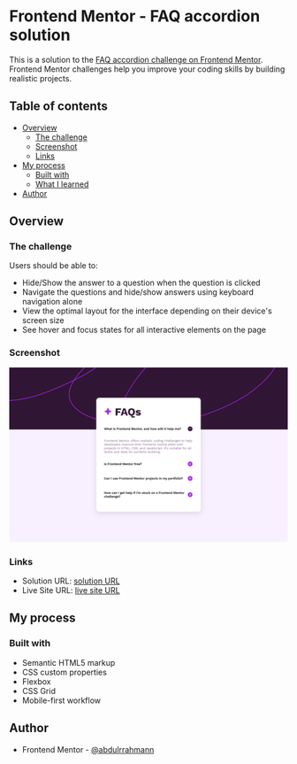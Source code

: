 # Frontend Mentor - FAQ accordion solution

This is a solution to the [FAQ accordion challenge on Frontend Mentor](https://www.frontendmentor.io/challenges/faq-accordion-wyfFdeBwBz). Frontend Mentor challenges help you improve your coding skills by building realistic projects.

## Table of contents

- [Overview](#overview)
  - [The challenge](#the-challenge)
  - [Screenshot](#screenshot)
  - [Links](#links)
- [My process](#my-process)
  - [Built with](#built-with)
  - [What I learned](#what-i-learned)
- [Author](#author)

## Overview

### The challenge

Users should be able to:

- Hide/Show the answer to a question when the question is clicked
- Navigate the questions and hide/show answers using keyboard navigation alone
- View the optimal layout for the interface depending on their device's screen size
- See hover and focus states for all interactive elements on the page

### Screenshot

![](assets/images/screenshot.png)

### Links

- Solution URL: [solution URL](https://www.frontendmentor.io/solutions/responsive-faq-accordion-fSRfVfw3cO)
- Live Site URL: [live site URL](https://abdulrrahmann.github.io/faq-accordion/)

## My process

### Built with

- Semantic HTML5 markup
- CSS custom properties
- Flexbox
- CSS Grid
- Mobile-first workflow

## Author

- Frontend Mentor - [@abdulrrahmann](https://www.frontendmentor.io/profile/abdulrrahmann)
